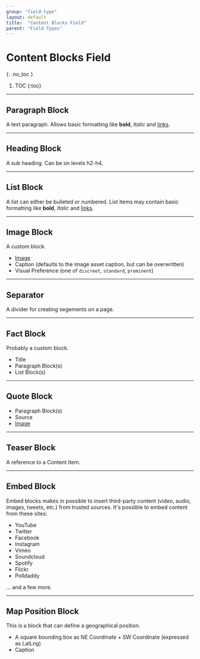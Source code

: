 ```yaml
---
group: "field-type"
layout: default
title:  "Content Blocks Field"
parent: "Field Types"
---
```


# Content Blocks Field
{: .no_toc }

1. TOC
{:toc}

----------

## Paragraph Block

A text paragraph.
Allows basic formatting like **bold**, *Italic* and [links](http://oktavilla.se).

----

## Heading Block

A sub heading. Can be on levels h2-h4.

----

## List Block

A list can either be bulleted or numbered. List items may contain basic formatting like **bold**, *Italic* and [links](http://oktavilla.se).

----

## Image Block

A custom block.

* [Image](field-type-image.md)
* Caption (defaults to the image asset caption, but can be overwritten)
* Visual Preference (one of `discreet`, `standard`, `prominent`)

----

## Separator

A divider for creating segements on a page. 

----

## Fact Block

Probably a custom block.

* Title
* Paragraph Block(s)
* List Block(s)

----

## Quote Block

* Paragraph Block(s)
* Source
* [Image](field-type-image.md)

----

## Teaser Block

A reference to a Content Item.

----

## Embed Block

Embed blocks makes in possible to insert third-party content (video, audio, images, tweets, etc.) from
trusted sources. It's possible to embed content from these sites:

* YouTube
* Twitter
* Facebook
* Instagram
* Vimeo
* Soundcloud
* Spotify
* Flickr
* Polldaddy

... and a few more.

----

## Map Position Block

This is a block that can define a geographical position.

* A square bounding box as NE Coordinate + SW Coordinate (expressed as LatLng)
* Caption
